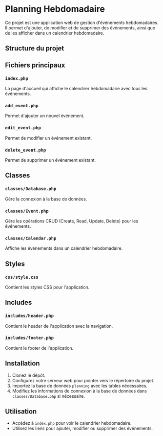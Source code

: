 # Planning Hebdomadaire

Ce projet est une application web de gestion d'événements hebdomadaires. Il permet d'ajouter, de modifier et de supprimer des événements, ainsi que de les afficher dans un calendrier hebdomadaire.

## Structure du projet

## Fichiers principaux

### `index.php`

La page d'accueil qui affiche le calendrier hebdomadaire avec tous les événements.

### `add_event.php`

Permet d'ajouter un nouvel événement.

### `edit_event.php`

Permet de modifier un événement existant.

### `delete_event.php`

Permet de supprimer un événement existant.

## Classes

### `classes/Database.php`

Gère la connexion à la base de données.

### `classes/Event.php`

Gère les opérations CRUD (Create, Read, Update, Delete) pour les événements.

### `classes/Calendar.php`

Affiche les événements dans un calendrier hebdomadaire.

## Styles

### `css/style.css`

Contient les styles CSS pour l'application.

## Includes

### `includes/header.php`

Contient le header de l'application avec la navigation.

### `includes/footer.php`

Contient le footer de l'application.

## Installation

1. Clonez le dépôt.
2. Configurez votre serveur web pour pointer vers le répertoire du projet.
3. Importez la base de données `planning` avec les tables nécessaires.
4. Modifiez les informations de connexion à la base de données dans `classes/Database.php` si nécessaire.

## Utilisation

- Accédez à `index.php` pour voir le calendrier hebdomadaire.
- Utilisez les liens pour ajouter, modifier ou supprimer des événements.
